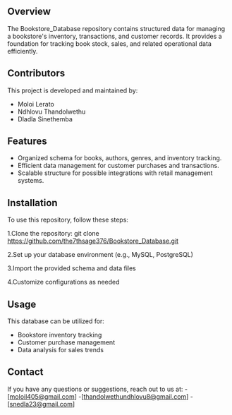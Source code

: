 ## **Overview**

The Bookstore_Database repository contains structured data for managing a bookstore's inventory, transactions, and customer records. It provides a foundation for tracking book stock, sales, and related operational data efficiently.

## **Contributors**

This project is developed and maintained by:
- Moloi Lerato
- Ndhlovu Thandolwethu
- Dladla Sinethemba

## **Features**
- Organized schema for books, authors, genres, and inventory tracking.
- Efficient data management for customer purchases and transactions.
- Scalable structure for possible integrations with retail management systems.

## **Installation**

To use this repository, follow these steps:

1.Clone the repository: git clone https://github.com/the7thsage376/Bookstore_Database.git

2.Set up your database environment (e.g., MySQL, PostgreSQL)

3.Import the provided schema and data files

4.Customize configurations as needed

## **Usage**

This database can be utilized for:
- Bookstore inventory tracking
- Customer purchase management
- Data analysis for sales trends

## **Contact**
If you have any questions or suggestions, reach out to us at:
-[moloil405@gmail.com]
-[thandolwethundhlovu8@gmail.com]
-[snedla23@gmail.com]





